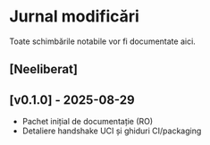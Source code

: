 # Jurnal modificări

Toate schimbările notabile vor fi documentate aici.

## [Neeliberat]

## [v0.1.0] - 2025-08-29
- Pachet inițial de documentație (RO)
- Detaliere handshake UCI și ghiduri CI/packaging
